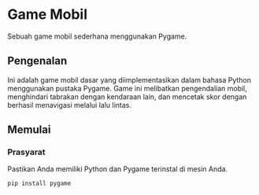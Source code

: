 # Game Mobil

Sebuah game mobil sederhana menggunakan Pygame.

## Pengenalan

Ini adalah game mobil dasar yang diimplementasikan dalam bahasa Python menggunakan pustaka Pygame. Game ini melibatkan pengendalian mobil, menghindari tabrakan dengan kendaraan lain, dan mencetak skor dengan berhasil menavigasi melalui lalu lintas.

## Memulai

### Prasyarat

Pastikan Anda memiliki Python dan Pygame terinstal di mesin Anda.

```bash
pip install pygame
